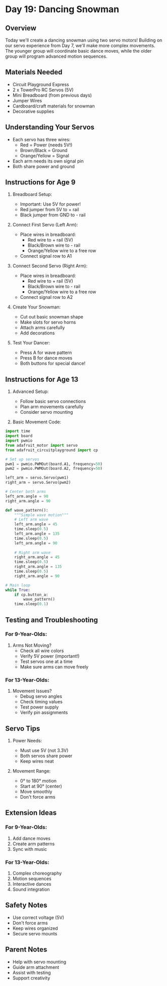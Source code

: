 # Day 19: Dancing Snowman

## Overview
Today we'll create a dancing snowman using two servo motors! Building on our servo experience from Day 7, we'll make more complex movements. The younger group will coordinate basic dance moves, while the older group will program advanced motion sequences.

## Materials Needed
- Circuit Playground Express
- 2 x TowerPro RC Servos (5V)
- Mini Breadboard (from previous days)
- Jumper Wires
- Cardboard/craft materials for snowman
- Decorative supplies

## Understanding Your Servos
- Each servo has three wires:
  - Red = Power (needs 5V!)
  - Brown/Black = Ground
  - Orange/Yellow = Signal
- Each arm needs its own signal pin
- Both share power and ground

## Instructions for Age 9

1. Breadboard Setup:
   - Important: Use 5V for power!
   - Red jumper from 5V to + rail
   - Black jumper from GND to - rail

2. Connect First Servo (Left Arm):
   - Place wires in breadboard:
     - Red wire to + rail (5V)
     - Black/Brown wire to - rail
     - Orange/Yellow wire to a free row
   - Connect signal row to A1

3. Connect Second Servo (Right Arm):
   - Place wires in breadboard:
     - Red wire to + rail (5V)
     - Black/Brown wire to - rail
     - Orange/Yellow wire to a free row
   - Connect signal row to A2

4. Create Your Snowman:
   - Cut out basic snowman shape
   - Make slots for servo horns
   - Attach arms carefully
   - Add decorations

5. Test Your Dancer:
   - Press A for wave pattern
   - Press B for dance moves
   - Both buttons for special dance!

## Instructions for Age 13

1. Advanced Setup:
   - Follow basic servo connections
   - Plan arm movements carefully
   - Consider servo mounting

2. Basic Movement Code:
```python
import time
import board
import pwmio
from adafruit_motor import servo
from adafruit_circuitplayground import cp

# Set up servos
pwm1 = pwmio.PWMOut(board.A1, frequency=50)
pwm2 = pwmio.PWMOut(board.A2, frequency=50)

left_arm = servo.Servo(pwm1)
right_arm = servo.Servo(pwm2)

# Center both arms
left_arm.angle = 90
right_arm.angle = 90

def wave_pattern():
    """Simple wave motion"""
    # Left arm wave
    left_arm.angle = 45
    time.sleep(0.5)
    left_arm.angle = 135
    time.sleep(0.5)
    left_arm.angle = 90
    
    # Right arm wave
    right_arm.angle = 45
    time.sleep(0.5)
    right_arm.angle = 135
    time.sleep(0.5)
    right_arm.angle = 90

# Main loop
while True:
    if cp.button_a:
        wave_pattern()
    time.sleep(0.1)
```

## Testing and Troubleshooting

### For 9-Year-Olds:
1. Arms Not Moving?
   - Check all wire colors
   - Verify 5V power (important!)
   - Test servos one at a time
   - Make sure arms can move freely

### For 13-Year-Olds:
1. Movement Issues?
   - Debug servo angles
   - Check timing values
   - Test power supply
   - Verify pin assignments

## Servo Tips

1. Power Needs:
   - Must use 5V (not 3.3V)
   - Both servos share power
   - Keep wires neat

2. Movement Range:
   - 0° to 180° motion
   - Start at 90° (center)
   - Move smoothly
   - Don't force arms

## Extension Ideas

### For 9-Year-Olds:
1. Add dance moves
2. Create arm patterns
3. Sync with music

### For 13-Year-Olds:
1. Complex choreography
2. Motion sequences
3. Interactive dances
4. Sound integration

## Safety Notes
- Use correct voltage (5V)
- Don't force arms
- Keep wires organized
- Secure servo mounts

## Parent Notes
- Help with servo mounting
- Guide arm attachment
- Assist with testing
- Support creativity
